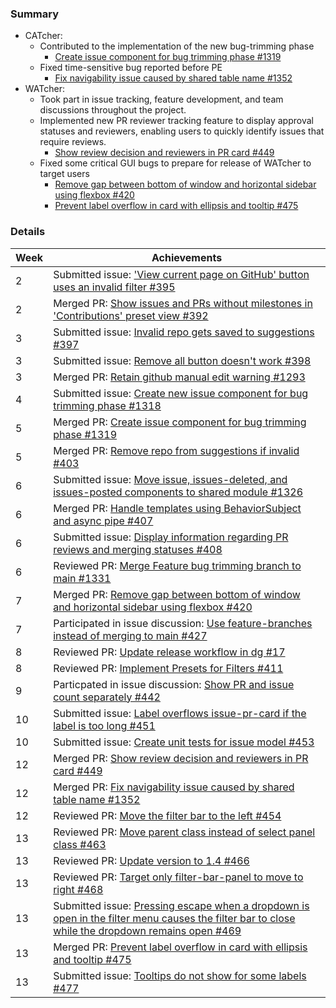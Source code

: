 ### Summary
- CATcher:
  - Contributed to the implementation of the new bug-trimming phase
    - [Create issue component for bug trimming phase #1319](https://github.com/CATcher-org/CATcher/pull/1319)
  - Fixed time-sensitive bug reported before PE
    - [Fix navigability issue caused by shared table name #1352](https://github.com/CATcher-org/CATcher/pull/1352) 
- WATcher:
  - Took part in issue tracking, feature development, and team discussions throughout the project.
  - Implemented new PR reviewer tracking feature to display approval statuses and reviewers, enabling users to quickly identify issues that require reviews.
    - [Show review decision and reviewers in PR card #449](https://github.com/CATcher-org/WATcher/pull/449)
  - Fixed some critical GUI bugs to prepare for release of WATcher to target users
    - [Remove gap between bottom of window and horizontal sidebar using flexbox #420](https://github.com/CATcher-org/WATcher/pull/420) 
    - [Prevent label overflow in card with ellipsis and tooltip #475](https://github.com/CATcher-org/WATcher/pull/475)

### Details
| Week | Achievements                                                                                                                                                                                         |
|------|------------------------------------------------------------------------------------------------------------------------------------------------------------------------------------------------------|
| 2    | Submitted issue: ['View current page on GitHub' button uses an invalid filter #395](https://github.com/CATcher-org/WATcher/issues/395)                                                               |
| 2    | Merged PR: [Show issues and PRs without milestones in 'Contributions' preset view #392](https://github.com/CATcher-org/WATcher/pull/392)                                                             |
| 3    | Submitted issue: [Invalid repo gets saved to suggestions #397](https://github.com/CATcher-org/WATcher/issues/397)                                                                                    |
| 3    | Submitted issue: [Remove all button doesn't work #398](https://github.com/CATcher-org/WATcher/issues/398)                                                                                            |
| 3    | Merged PR: [Retain github manual edit warning #1293](https://github.com/CATcher-org/CATcher/pull/1293)                                                                                               |
| 4    | Submitted issue: [Create new issue component for bug trimming phase #1318](https://github.com/CATcher-org/CATcher/issues/1318)                                                                       |
| 5    | Merged PR: [Create issue component for bug trimming phase #1319](https://github.com/CATcher-org/CATcher/pull/1319)                                                                                   |
| 5    | Merged PR: [Remove repo from suggestions if invalid #403](https://github.com/CATcher-org/WATcher/pull/403)                                                                                           |
| 6    | Submitted issue: [Move issue, issues-deleted, and issues-posted components to shared module #1326](https://github.com/CATcher-org/CATcher/issues/1326)                                               |
| 6    | Merged PR: [Handle templates using BehaviorSubject and async pipe #407](https://github.com/CATcher-org/WATcher/pull/407)                                                                             |
| 6    | Submitted issue: [Display information regarding PR reviews and merging statuses #408](https://github.com/CATcher-org/WATcher/issues/408)                                                             |
| 6    | Reviewed PR: [Merge Feature bug trimming branch to main #1331](https://github.com/CATcher-org/CATcher/pull/1331#pullrequestreview-2634688713)                                                        |
| 7    | Merged PR: [Remove gap between bottom of window and horizontal sidebar using flexbox #420](https://github.com/CATcher-org/WATcher/pull/420)                                                          |
| 7    | Participated in issue discussion: [Use feature-branches instead of merging to main #427](https://github.com/CATcher-org/WATcher/issues/427#issuecomment-2705963655)                                  |
| 8    | Reviewed PR: [Update release workflow in dg #17](https://github.com/CATcher-org/WATcher-docs/pull/17#pullrequestreview-2687475921)                                                                   |
| 8    | Reviewed PR: [Implement Presets for Filters #411](https://github.com/CATcher-org/WATcher/pull/411#pullrequestreview-2687536703)                                                                      |
| 9    | Particpated in issue discussion: [Show PR and issue count separately #442](https://github.com/CATcher-org/WATcher/issues/442#issuecomment-2740018685)                                                |
| 10   | Submitted issue: [Label overflows issue-pr-card if the label is too long #451](https://github.com/CATcher-org/WATcher/issues/451)                                                                    |
| 10   | Submitted issue: [Create unit tests for issue model #453](https://github.com/CATcher-org/WATcher/issues/453)                                                                                         |
| 12   | Merged PR: [Show review decision and reviewers in PR card #449](https://github.com/CATcher-org/WATcher/pull/449)                                                                                     |
| 12   | Merged PR: [Fix navigability issue caused by shared table name #1352](https://github.com/CATcher-org/CATcher/pull/1352)                                                                              |
| 12   | Reviewed PR: [Move the filter bar to the left #454](https://github.com/CATcher-org/WATcher/pull/454#pullrequestreview-2752024059)                                                                    |
| 13   | Reviewed PR: [Move parent class instead of select panel class #463](https://github.com/CATcher-org/WATcher/pull/463#pullrequestreview-2763145346)                                                    |
| 13   | Reviewed PR: [Update version to 1.4 #466](https://github.com/CATcher-org/WATcher/pull/466#pullrequestreview-2763195109)                                                                              |
| 13   | Reviewed PR: [Target only filter-bar-panel to move to right #468](https://github.com/CATcher-org/WATcher/pull/468#pullrequestreview-2764717147)                                                      |
| 13   | Submitted issue: [Pressing escape when a dropdown is open in the filter menu causes the filter bar to close while the dropdown remains open #469](https://github.com/CATcher-org/WATcher/issues/469) |
| 13   | Merged PR: [Prevent label overflow in card with ellipsis and tooltip #475](https://github.com/CATcher-org/WATcher/pull/475)                                                                          |
| 13   | Submitted issue: [Tooltips do not show for some labels #477](https://github.com/CATcher-org/WATcher/issues/477)                                                                                      |